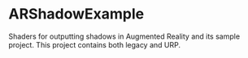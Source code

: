 # ARShadowExample
Shaders for outputting shadows in Augmented Reality and its sample project. This project contains both legacy and URP.
